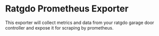 # Ratgdo Prometheus Exporter
This exporter will collect metrics and data from your ratgdo garage door controller and expose it for scraping by prometheus.